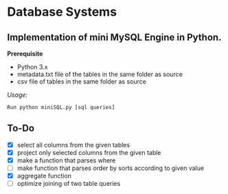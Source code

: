 # Database Systems

## Implementation of mini MySQL Engine in Python.
**Prerequisite**
- Python 3.x
- metadata.txt file of the tables in the same folder as source
- csv file of tables in the same folder as source

*Usage:*
```
Run python miniSQL.py [sql queries]
```

## To-Do
- [x] select all columns from the given tables
- [x] project only selected columns from the given table
- [x] make a function that parses where
- [ ] make function that parses order by sorts according to given value
- [x] aggregate function
- [ ] optimize joining of two table queries
